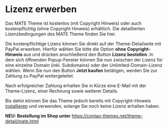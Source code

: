 
# Lizenz erwerben

Das MATE Theme ist kostenlos \(mit Copyright Hinweis\) oder auch kostenpflichtig \(ohne Copyright Hinweis\) erhältlich. Die detaillierten Lizenzbedingungen des MATE Theme finden Sie hier.

Die kostenpflichtige Lizenz können Sie direkt auf der Theme-Detailseite mit PayPal erwerben. Hierfür wählen Sie bitte die Option **ohne Copyright-Hinweis** aus und drücken anschließend den Button **Lizenz bestellen**. In dem sich öffnenden Popup-Fenster können Sie nun zwischen der Lizenz für eine einzelne Domain \(inkl. Subdomains\) oder der Unlimited-Domain-Lizenz wählen. Wenn Sie nun den Button **Jetzt kaufen** betätigen, werden Sie zur Zahlung zu PayPal weitergeleitet.

Nach erfolgreicher Zahlung erhalten Sie in Kürze eine E-Mail mit der Theme-Lizenz, einer Rechnung sowie weiterer Details.

Bis dahin können Sie das Theme jedoch bereits mit Copyright-Hinweis [installieren](mate-installation.md) und verwenden, solange Sie noch keine Lizenz erhalten haben.

**NEU: Bestellung im Shop unter** https://contao-themes.net/theme-detail/mate.html
